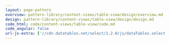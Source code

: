 ```yaml
---
layout: page-pattern
overview: pattern-library/content-views/table-view/design/overview.md
design: pattern-library/content-views/table-view/design/design.md
code_html: code/content-views/table-view/code.md
code_angular: false
url-js-extra: ['//cdn.datatables.net/select/1.2.0/js/dataTables.select.min.js', 'components/patternfly/dist/js/patternfly.dataTables.pfEmpty.min.js', 'components/patternfly/dist/js/patternfly.dataTables.pfFilter.min.js', 'components/patternfly/dist/js/patternfly.dataTables.pfPagination.min.js', 'components/patternfly/dist/js/patternfly.dataTables.pfResize.min.js', 'components/patternfly/dist/js/patternfly.dataTables.pfSelect.min.js']
---
```

